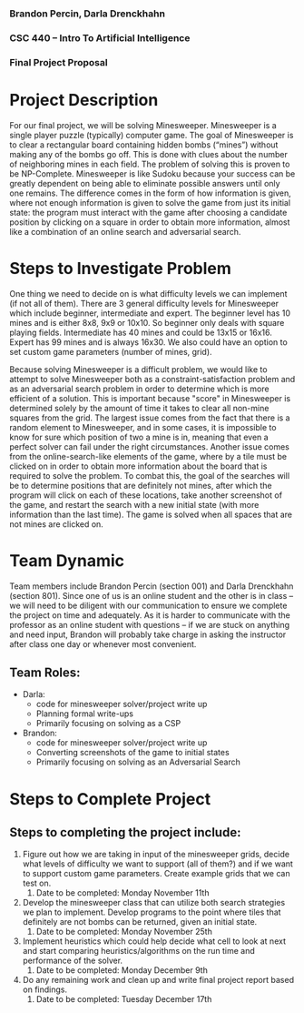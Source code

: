 ### Brandon Percin, Darla Drenckhahn
### CSC 440 – Intro To Artificial Intelligence
### Final Project Proposal 


# Project Description


  For our final project, we will be solving Minesweeper. Minesweeper is a single player puzzle (typically) computer game. The goal of Minesweeper is to clear a rectangular board containing hidden bombs (“mines”) without making any of the bombs go off. This is done with clues about the number of neighboring mines in each field. The problem of solving this is proven to be NP-Complete. Minesweeper is like Sudoku because your success can be greatly dependent on being able to eliminate possible answers until only one remains. The difference comes in the form of how information is given, where not enough information is given to solve the game from just its initial state: the program must interact with the game after choosing a candidate position by clicking on a square in order to obtain more information, almost like a combination of an online search and adversarial search.  




# Steps to Investigate Problem


  One thing we need to decide on is what difficulty levels we can implement (if not all of them). There are 3 general difficulty levels for Minesweeper which include beginner, intermediate and expert. The beginner level has 10 mines and is either 8x8, 9x9 or 10x10. So beginner only deals with square playing fields. Intermediate has 40 mines and could be 13x15 or 16x16. Expert has 99 mines and is always 16x30. We also could have an option to set custom game parameters (number of mines, grid).


  Because solving Minesweeper is a difficult problem, we would like to attempt to solve Minesweeper both as a constraint-satisfaction problem and as an adversarial search problem in order to determine which is more efficient of a solution. This is important because "score" in Minesweeper is determined solely by the amount of time it takes to clear all non-mine squares from the grid. The largest issue comes from the fact that there is a random element to Minesweeper, and in some cases, it is impossible to know for sure which position of two a mine is in, meaning that even a perfect solver can fail under the right circumstances. Another issue comes from the online-search-like elements of the game, where by a tile must be clicked on in order to obtain more information about the board that is required to solve the problem. To combat this, the goal of the searches will be to determine positions that are definitely not mines, after which the program will click on each of these locations, take another screenshot of the game, and restart the search with a new initial state (with more information than the last time). The game is solved when all spaces that are not mines are clicked on.


# Team Dynamic
  Team members include Brandon Percin (section 001) and Darla Drenckhahn (section 801). Since one of us is an online student and the other is in class – we will need to be diligent with our communication to ensure we complete the project on time and adequately. As it is harder to communicate with the professor as an online student with questions – if we are stuck on anything and need input, Brandon will probably take charge in asking the instructor after class one day or whenever most convenient. 


## Team Roles: 
* Darla: 
   * code for minesweeper solver/project write up
   * Planning formal write-ups
   * Primarily focusing on solving as a CSP
* Brandon:
   *  code for minesweeper solver/project write up
   * Converting screenshots of the game to initial states
   * Primarily focusing on solving as an Adversarial Search


# Steps to Complete Project
## Steps to completing the project include: 


1. Figure out how we are taking in input of the minesweeper grids, decide what levels of difficulty we want to support (all of them?) and if we want to support custom game parameters. Create example grids that we can test on.
   1. Date to be completed: Monday November 11th 
2. Develop the minesweeper class that can utilize both search strategies we plan to implement. Develop programs to the point where tiles that definitely are not bombs can be returned, given an initial state.
   1. Date to be completed: Monday November 25th 
3. Implement heuristics which could help decide what cell to look at next and start comparing heuristics/algorithms on the run time and performance of the solver.
   1. Date to be completed: Monday December 9th 
4. Do any remaining work and clean up and write final project report based on findings. 
   1. Date to be completed: Tuesday December 17th
